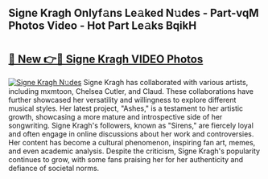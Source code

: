 ## Signe Kragh Onlyf𝚊ns Le𝚊ked N𝚞des - Part-vqM Photos Video - Hot Part Le𝚊ks BqikH

# <h2><a href="http://ac45197.deff.icu/?id=Signe+Kragh">🔗 New 👉🔴 Signe Kragh VIDEO Photos</a></h2>

[![Signe Kragh N𝚞des](https://i.imgur.com/rIISA9y.gif)](http://ac45197.deff.icu/?id=Signe+Kragh)
Signe Kragh has collaborated with various artists, including mxmtoon, Chelsea Cutler, and Claud. These collaborations have further showcased her versatility and willingness to explore different musical styles. Her latest project, "Ashes," is a testament to her artistic growth, showcasing a more mature and introspective side of her songwriting. Signe Kragh's followers, known as "Sirens," are fiercely loyal and often engage in online discussions about her work and controversies. Her content has become a cultural phenomenon, inspiring fan art, memes, and even academic analysis. Despite the criticism, Signe Kragh's popularity continues to grow, with some fans praising her for her authenticity and defiance of societal norms.
